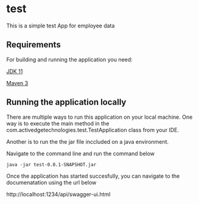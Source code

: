 # test
This is a simple test App for employee data

<h2>Requirements</h2>
For building and running the application you need:

[JDK 11](https://www.oracle.com/java/technologies/javase-jdk11-downloads.html) 

[Maven 3](https://maven.apache.org/)

<h2>Running the application locally</h2>

There are multiple ways to run this application on your local machine.
One way is to execute the main method in the com.activedgetechnologies.test.TestApplication class from your IDE.

Another is to run the the jar file inccluded on a java environment.

Navigate to the command line and run the command below

`java -jar test-0.0.1-SNAPSHOT.jar`



Once the application has started succesfully, you can navigate to the  documenatation using the url below

http://localhost:1234/api/swagger-ui.html






